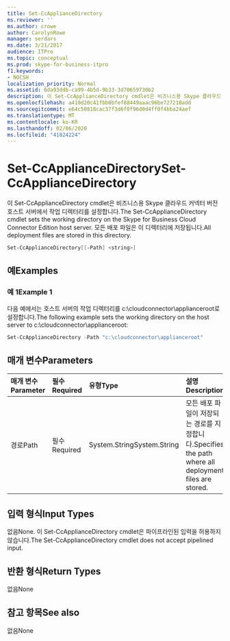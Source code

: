 ```yaml
---
title: Set-CcApplianceDirectory
ms.reviewer: ''
ms.author: crowe
author: CarolynRowe
manager: serdars
ms.date: 3/21/2017
audience: ITPro
ms.topic: conceptual
ms.prod: skype-for-business-itpro
f1.keywords:
- NOCSH
localization_priority: Normal
ms.assetid: 6da93ddb-ca99-4b5d-9b33-3d70659730b2
description: 이 Set-CcApplianceDirectory cmdlet은 비즈니스용 Skype 클라우드 커넥터 버전 호스트 서버에서 작업 디렉터리를 설정합니다. 모든 배포 파일은 이 디렉터리에 저장됩니다.
ms.openlocfilehash: a410d20c41fbb0bfef88449aaac96be727218add
ms.sourcegitcommit: e64c50818cac37f3d6f0f96d0d4ff0f4bba24aef
ms.translationtype: MT
ms.contentlocale: ko-KR
ms.lasthandoff: 02/06/2020
ms.locfileid: "41824224"
---
```

# <a name="set-ccappliancedirectory"></a><span data-ttu-id="d8763-104">Set-CcApplianceDirectory</span><span class="sxs-lookup"><span data-stu-id="d8763-104">Set-CcApplianceDirectory</span></span>
 
<span data-ttu-id="d8763-105">이 Set-CcApplianceDirectory cmdlet은 비즈니스용 Skype 클라우드 커넥터 버전 호스트 서버에서 작업 디렉터리를 설정합니다.</span><span class="sxs-lookup"><span data-stu-id="d8763-105">The Set-CcApplianceDirectory cmdlet sets the working directory on the Skype for Business Cloud Connector Edition host server.</span></span> <span data-ttu-id="d8763-106">모든 배포 파일은 이 디렉터리에 저장됩니다.</span><span class="sxs-lookup"><span data-stu-id="d8763-106">All deployment files are stored in this directory.</span></span>
  
```powershell
Set-CcApplianceDirectory[[-Path] <string>]
```

## <a name="examples"></a><span data-ttu-id="d8763-107">예</span><span class="sxs-lookup"><span data-stu-id="d8763-107">Examples</span></span>
<span data-ttu-id="d8763-108"><a name="Examples"> </a></span><span class="sxs-lookup"><span data-stu-id="d8763-108"><a name="Examples"> </a></span></span>

### <a name="example-1"></a><span data-ttu-id="d8763-109">예 1</span><span class="sxs-lookup"><span data-stu-id="d8763-109">Example 1</span></span>

<span data-ttu-id="d8763-110">다음 예에서는 호스트 서버의 작업 디렉터리를 c:\cloudconnector\applianceroot로 설정합니다.</span><span class="sxs-lookup"><span data-stu-id="d8763-110">The following example sets the working directory on the host server to c:\cloudconnector\applianceroot:</span></span>
  
```powershell
Set-CcApplianceDirectory -Path "c:\cloudconnector\applianceroot"
```

## <a name="parameters"></a><span data-ttu-id="d8763-111">매개 변수</span><span class="sxs-lookup"><span data-stu-id="d8763-111">Parameters</span></span>
<span data-ttu-id="d8763-112"><a name="Examples"> </a></span><span class="sxs-lookup"><span data-stu-id="d8763-112"><a name="Examples"> </a></span></span>

|<span data-ttu-id="d8763-113">**매개 변수**</span><span class="sxs-lookup"><span data-stu-id="d8763-113">**Parameter**</span></span>|<span data-ttu-id="d8763-114">**필수**</span><span class="sxs-lookup"><span data-stu-id="d8763-114">**Required**</span></span>|<span data-ttu-id="d8763-115">**유형**</span><span class="sxs-lookup"><span data-stu-id="d8763-115">**Type**</span></span>|<span data-ttu-id="d8763-116">**설명**</span><span class="sxs-lookup"><span data-stu-id="d8763-116">**Description**</span></span>|
|:-----|:-----|:-----|:-----|
| <span data-ttu-id="d8763-117">경로</span><span class="sxs-lookup"><span data-stu-id="d8763-117">Path</span></span> <br/> | <span data-ttu-id="d8763-118">필수</span><span class="sxs-lookup"><span data-stu-id="d8763-118">Required</span></span> <br/> |<span data-ttu-id="d8763-119">System.String</span><span class="sxs-lookup"><span data-stu-id="d8763-119">System.String</span></span>  <br/> | <span data-ttu-id="d8763-120">모든 배포 파일이 저장되는 경로를 지정합니다.</span><span class="sxs-lookup"><span data-stu-id="d8763-120">Specifies the path where all deployment files are stored.</span></span> <br/> |
   
## <a name="input-types"></a><span data-ttu-id="d8763-121">입력 형식</span><span class="sxs-lookup"><span data-stu-id="d8763-121">Input Types</span></span>
<span data-ttu-id="d8763-122"><a name="InputTypes"> </a></span><span class="sxs-lookup"><span data-stu-id="d8763-122"><a name="InputTypes"> </a></span></span>

<span data-ttu-id="d8763-123">없음</span><span class="sxs-lookup"><span data-stu-id="d8763-123">None.</span></span> <span data-ttu-id="d8763-124">이 Set-CcApplianceDirectory cmdlet은 파이프라인된 입력을 허용하지 않습니다.</span><span class="sxs-lookup"><span data-stu-id="d8763-124">The Set-CcApplianceDirectory cmdlet does not accept pipelined input.</span></span>
  
## <a name="return-types"></a><span data-ttu-id="d8763-125">반환 형식</span><span class="sxs-lookup"><span data-stu-id="d8763-125">Return Types</span></span>
<span data-ttu-id="d8763-126"><a name="ReturnTypes"> </a></span><span class="sxs-lookup"><span data-stu-id="d8763-126"><a name="ReturnTypes"> </a></span></span>

<span data-ttu-id="d8763-127">없음</span><span class="sxs-lookup"><span data-stu-id="d8763-127">None</span></span>
  
## <a name="see-also"></a><span data-ttu-id="d8763-128">참고 항목</span><span class="sxs-lookup"><span data-stu-id="d8763-128">See also</span></span>
<span data-ttu-id="d8763-129"><a name="ReturnTypes"> </a></span><span class="sxs-lookup"><span data-stu-id="d8763-129"><a name="ReturnTypes"> </a></span></span>

<span data-ttu-id="d8763-130">없음</span><span class="sxs-lookup"><span data-stu-id="d8763-130">None</span></span>
  

